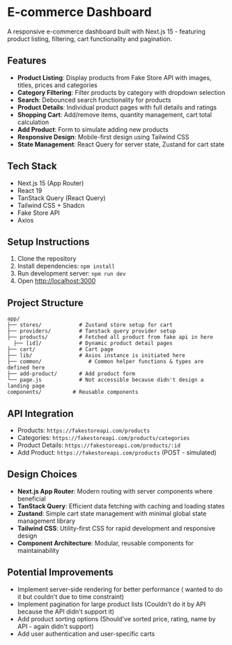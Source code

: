 # E-commerce Dashboard

A responsive e-commerce dashboard built with Next.js 15 - featuring product listing, filtering, cart functionality and pagination.

## Features

- **Product Listing**: Display products from Fake Store API with images, titles, prices and categories
- **Category Filtering**: Filter products by category with dropdown selection
- **Search**: Debounced search functionality for products
- **Product Details**: Individual product pages with full details and ratings
- **Shopping Cart**: Add/remove items, quantity management, cart total calculation
- **Add Product**: Form to simulate adding new products
- **Responsive Design**: Mobile-first design using Tailwind CSS
- **State Management**: React Query for server state, Zustand for cart state

## Tech Stack

- Next.js 15 (App Router)
- React 19
- TanStack Query (React Query)
- Tailwind CSS + Shadcn
- Fake Store API
- Axios

## Setup Instructions

1. Clone the repository
2. Install dependencies: `npm install`
3. Run development server: `npm run dev`
4. Open [http://localhost:3000](http://localhost:3000)

## Project Structure

```
app/
├── stores/            # Zustand store setup for cart
├── providers/         # Tanstack query provider setup
├── products/          # Fetched all product from fake api in here
  ├── [id]/            # Dynamic product detail pages
├── cart/              # Cart page
├── lib/               # Axios instance is initiated here
├── common/               # Common helper functions & types are defined here
├── add-product/       # Add product form
└── page.js            # Not accessible because didn't design a landing page
components/          # Reusable components

```

## API Integration

- Products: `https://fakestoreapi.com/products`
- Categories: `https://fakestoreapi.com/products/categories`
- Product Details: `https://fakestoreapi.com/products/:id`
- Add Product: `https://fakestoreapi.com/products` (POST - simulated)

## Design Choices

- **Next.js App Router**: Modern routing with server components where beneficial
- **TanStack Query**: Efficient data fetching with caching and loading states
- **Zustand**: Simple cart state management with minimal global state management library
- **Tailwind CSS**: Utility-first CSS for rapid development and responsive design
- **Component Architecture**: Modular, reusable components for maintainability

## Potential Improvements
- Implement server-side rendering for better performance ( wanted to do it but couldn't due to time constraint)
- Implement pagination for large product lists (Couldn't do it by API because the API didn't support it)
- Add product sorting options (Should've sorted price, rating, name by API - again didn't support)
- Add user authentication and user-specific carts
